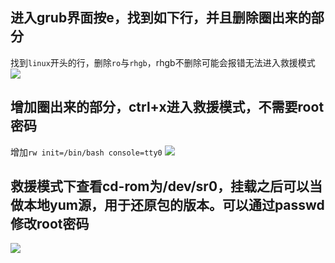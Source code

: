 ## 进入grub界面按e，找到如下行，并且删除圈出来的部分
找到`linux`开头的行，删除`ro`与`rhgb`，rhgb不删除可能会报错无法进入救援模式
![](https://github.com/user-attachments/assets/629f57e0-482e-4499-a04c-fef6f450c1be)

## 增加圈出来的部分，ctrl+x进入救援模式，不需要root密码
增加`rw init=/bin/bash console=tty0`
![](https://github.com/user-attachments/assets/58e7d784-0b96-4604-9483-26a5c6181faa)

## 救援模式下查看cd-rom为/dev/sr0，挂载之后可以当做本地yum源，用于还原包的版本。可以通过passwd修改root密码
![](https://github.com/user-attachments/assets/98d7acca-db1a-4538-b46f-ee64394b993a)
